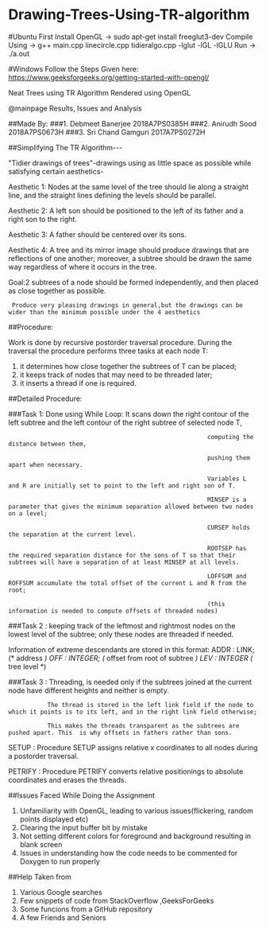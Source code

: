 # Drawing-Trees-Using-TR-algorithm


#Ubuntu
First Install OpenGL -> sudo apt-get install freeglut3-dev
Compile Using        -> g++ main.cpp linecircle.cpp tidieralgo.cpp -lglut -lGL -lGLU 
Run                  -> ./a.out

#Windows
Follow the Steps Given here: https://www.geeksforgeeks.org/getting-started-with-opengl/

Neat Trees using TR Algorithm Rendered using OpenGL

@mainpage Results, Issues and Analysis

##Made By:
###1. Debmeet Banerjee     2018A7PS0385H 
###2. Anirudh Sood         2018A7PS0673H
###3. Sri Chand Gamguri    2017A7PS0272H

##Simplifying The TR Algorithm---

"Tidier drawings of trees"-drawings using  as little space as possible while satisfying certain aesthetics-


Aesthetic 1: Nodes at the same level of the tree should lie along a straight line, and the straight lines defining the levels should be parallel.

Aesthetic 2: A left son should be positioned to the left of its father and a right son to the right.

Aesthetic 3: A father should be centered over its sons.

Aesthetic 4: A tree and its mirror image should produce drawings that are reflections of one another; moreover, a subtree should be drawn the same way regardless of where it occurs in the tree.



Goal:2 subtrees of a node should be formed independently, and then placed as close together as possible. 

     Produce very pleasing drawings in general,but the drawings can be wider than the minimum possible under the 4 aesthetics
     


##Procedure:

Work is done by recursive postorder traversal procedure. During the traversal the procedure performs three tasks at each node T: 

1. it determines how close together the subtrees of T can be placed; 
2. it keeps track of nodes that may need to be threaded later;
3. it inserts a thread if one is required.

			
##Detailed Procedure:


###Task 1: Done using While Loop: It scans down the right contour of the left subtree and the left contour of the right subtree of selected node T, 

															computing the distance between them,

															pushing them apart when necessary. 

															Variables L and R are initially set to point to the left and right son of T. 

															MINSEP is a parameter that gives the minimum separation allowed between two nodes on a level; 

															CURSEP holds the separation at the current level. 

															ROOTSEP has the required separation distance for the sons of T so that their subtrees will have a separation of at least MINSEP at all levels.

															LOFFSUM and ROFFSUM accumulate the total offset of the current L and R from the root;

															(this information is needed to compute offsets of threaded nodes)


###Task 2 : keeping track of the leftmost and rightmost nodes on the lowest level of the subtree; only these nodes are threaded if needed. 

Information of extreme descendants are stored in this format:
ADDR : LINK;									(* address *)
OFF : INTEGER;								(* offset from root of subtree *)
LEV : INTEGER									(* tree level *)


###Task 3 : Threading, is needed only if the subtrees joined at the current node have different heights and neither is empty. 

 			   The thread is stored in the left link field if the node to which it points is to its left, and in the right link field otherwise; 

 			   This makes the threads transparent as the subtrees are pushed apart. This  is why offsets in fathers rather than sons.


SETUP     :  Procedure SETUP assigns relative x coordinates to all nodes during a postorder traversal.

PETRIFY  :  Procedure PETRIFY converts relative positionings to absolute coordinates and erases the threads.


##Issues Faced While Doing the Assignment

1. Unfamiliarity with OpenGL, leading to various issues(flickering, random points displayed etc)
2. Clearing the input buffer bit by mistake
3. Not setting different colors for foreground and background resulting in blank screen
4. Issues in understanding how the code needs to be commented for Doxygen to run properly

##Help Taken from
1. Various Google searches
2. Few snippets of code from StackOverflow ,GeeksForGeeks 
3. Some funcions from a GitHub repository
4. A few Friends and Seniors
